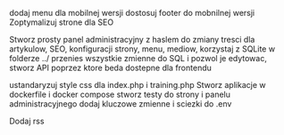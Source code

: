 dodaj menu dla mobilnej wersji
dostosuj footer do mobnilnej wersji
Zoptymalizuj strone dla SEO

Stworz prosty panel administracyjny z haslem do zmiany tresci dla artykulow, SEO, konfiguracji strony, menu, mediow, korzystaj z SQLite w folderze ../
przenies wszystkie zmienne do SQL i pozwol je edytowac, stworz API poprzez ktore beda dostepne dla frontendu

ustandaryzuj style css dla index.php i training.php
Stworz aplikacje w dockerfile i docker compose
stworz testy do strony i panelu administracyjnego
dodaj kluczowe zmienne i sciezki do .env

Dodaj rss


